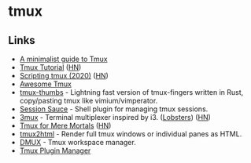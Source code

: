 # tmux

## Links

* [A minimalist guide to Tmux](https://medium.com/actualize-network/a-minimalist-guide-to-tmux-13675fb160fa)
* [Tmux Tutorial](https://leimao.github.io/blog/Tmux-Tutorial/) \([HN](https://news.ycombinator.com/item?id=21055468)\)
* [Scripting tmux \(2020\)](https://www.arp242.net/tmux.html) \([HN](https://news.ycombinator.com/item?id=21951679)\)
* [Awesome Tmux](https://github.com/rothgar/awesome-tmux)
* [tmux-thumbs](https://github.com/fcsonline/tmux-thumbs) - Lightning fast version of tmux-fingers written in Rust, copy/pasting tmux like vimium/vimperator.
* [Session Sauce](https://github.com/ChrisPenner/session-sauce) - Shell plugin for managing tmux sessions.
* [3mux](https://github.com/aaronjanse/3mux/) - Terminal multiplexer inspired by i3. \([Lobsters](https://lobste.rs/s/fs98xy/terminal_multiplexer_inspired_by_i3)\) \([HN](https://news.ycombinator.com/item?id=22843705)\)
* [Tmux for Mere Mortals](https://zserge.com/posts/tmux/) \([HN](https://news.ycombinator.com/item?id=23003603)\)
* [tmux2html](https://github.com/tweekmonster/tmux2html) - Render full tmux windows or individual panes as HTML.
* [DMUX](https://github.com/zdcthomas/dmux) - Tmux workspace manager.
* [Tmux Plugin Manager](https://github.com/tmux-plugins/tpm)

